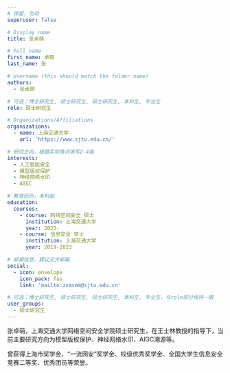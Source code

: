 ```yaml
---
# 保留，勿动
superuser: false

# Display name
title: 张卓萌

# Full name
first_name: 卓萌
last_name: 张

# Username (this should match the folder name)
authors:
  - 张卓萌

# 可选：博士研究生, 硕士研究生, 硕士研究生, 本科生, 毕业生
role: 硕士研究生

# Organizations/Affiliations
organizations:
  - name: 上海交通大学
    url: 'https://www.sjtu.edu.cn/'

# 研究方向，根据实际情况填写2-4条
interests:
  - 人工智能安全
  - 模型版权保护
  - 神经网络水印
  - AIGC

# 教育经历，本科起
education:
  courses:
    - course: 网络空间安全 硕士
      institution: 上海交通大学
      year: 2023-
    - course: 信息安全 学士
      institution: 上海交通大学
      year: 2019-2023

# 邮箱信息，建议交大邮箱
social:
  - icon: envelope
    icon_pack: fas
    link: 'mailto:zzmsmm@sjtu.edu.cn'

# 可选：博士研究生, 硕士研究生, 硕士研究生, 本科生, 毕业生，与role部分保持一致
user_groups:
  - 硕士研究生
---
```


张卓萌，上海交通大学网络空间安全学院硕士研究生，在王士林教授的指导下，当前主要研究方向为模型版权保护、神经网络水印、AIGC溯源等。

曾获得上海市奖学金、“一流网安”奖学金、校级优秀奖学金、全国大学生信息安全竞赛二等奖、优秀团员等荣誉。

